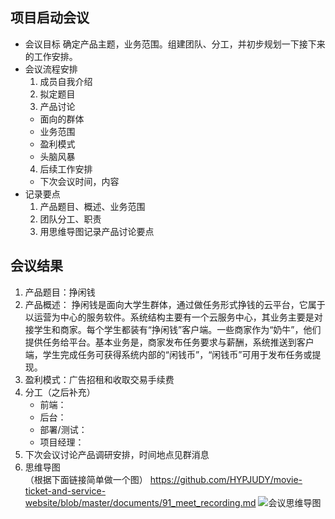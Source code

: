 ## 项目启动会议

- 会议目标
  确定产品主题，业务范围。组建团队、分工，并初步规划一下接下来的工作安排。
- 会议流程安排
  1. 成员自我介绍
  2. 拟定题目
  3. 产品讨论
   - 面向的群体
   - 业务范围
   - 盈利模式
   - 头脑风暴
  4. 后续工作安排
   - 下次会议时间，内容
- 记录要点
  1. 产品题目、概述、业务范围
  2. 团队分工、职责
  3. 用思维导图记录产品讨论要点

## 会议结果
1. 产品题目：挣闲钱
2. 产品概述：
挣闲钱是面向大学生群体，通过做任务形式挣钱的云平台，它属于以运营为中心的服务软件。系统结构主要有一个云服务中心，其业务主要是对接学生和商家。每个学生都装有“挣闲钱”客户端。一些商家作为“奶牛”，他们提供任务给平台。基本业务是，商家发布任务要求与薪酬，系统推送到客户端，学生完成任务可获得系统内部的“闲钱币”，“闲钱币”可用于发布任务或提现。
3. 盈利模式：广告招租和收取交易手续费
4. 分工（之后补充）
	- 前端：
	- 后台：
	- 部署/测试：
	- 项目经理：
5. 下次会议讨论产品调研安排，时间地点见群消息
6. 思维导图  
（根据下面链接简单做一个图）
https://github.com/HYPJUDY/movie-ticket-and-service-website/blob/master/documents/91_meet_recording.md
![会议思维导图](./assets/first)
